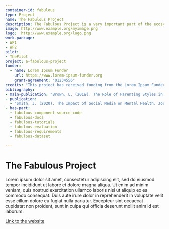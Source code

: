 ```yaml
---
container-id: fabulous
type: Project
name: The Fabulous Project
description: The Fabulous Project is a very important part of the ecosystem.
image: http://www.example.org/myimage.png
logo:  http://www.example.org/logo.png
work-package: 
- WP1
- WP2
pilot:
- ThePilot
project: a-fabulous-project
funder:
  - name: Lorem Ipsum Funder
    url: https://www.lorem-ipsum-funder.org
    grant-agreement: "01234556"
credits: "This project has received funding from the Lorem Ipsum Funder research and innovation programme under grant agreement 01234556."
bibliography:
- main-publication: "Brown, L. (2019). The Role of Parenting Styles in Child Development. Child Development Perspectives, 13(3), 145-153."
- publication: 
  - "Smith, J. (2020). The Impact of Social Media on Mental Health. Journal of Psychology and Behavioral Sciences, 15(2), 45-62."
- has-part:
  - fabulous-component-source-code
  - fabulous-docs
  - fabulous-tutorials
  - fabulous-evaluation
  - fabulous-requirements
  - fabulous-dataset

---
```


# The Fabulous Project

Lorem ipsum dolor sit amet, consectetur adipiscing elit, sed do eiusmod tempor incididunt ut labore et dolore magna aliqua. Ut enim ad minim veniam, quis nostrud exercitation ullamco laboris nisi ut aliquip ex ea commodo consequat. Duis aute irure dolor in reprehenderit in voluptate velit esse cillum dolore eu fugiat nulla pariatur. Excepteur sint occaecat cupidatat non proident, sunt in culpa qui officia deserunt mollit anim id est laborum.

[Link to the website](http://www.example.org)
